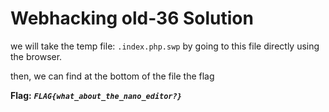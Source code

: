 # Webhacking old-36 Solution


we will take the temp file: `.index.php.swp` by going to this file directly using the browser.

then, we can find at the bottom of the file the flag


**Flag:** ***`FLAG{what_about_the_nano_editor?}`*** 
